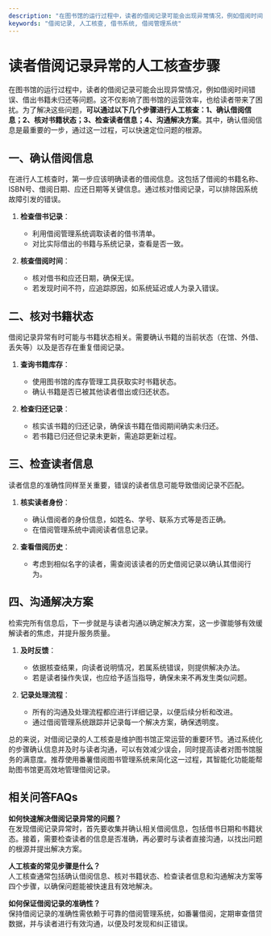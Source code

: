 ```yaml
---
description: "在图书馆的运行过程中，读者的借阅记录可能会出现异常情况，例如借阅时间错误、借出书籍未归还等问题。这不仅影响了图书馆的运营效率，也给读者带来了困扰。为了解决这些问题，**可以通过以下几个步骤进行人工核查：1、确认借阅信息；2、核对书籍状态；3、检查读者信息；4、沟通解决方案**。其中，确认借阅信息是最重要的一步，通过这一过程，可以快速定位问题的根源。"
keywords: "借阅记录, 人工核查, 借书系统, 借阅管理系统"
---
```

# 读者借阅记录异常的人工核查步骤

在图书馆的运行过程中，读者的借阅记录可能会出现异常情况，例如借阅时间错误、借出书籍未归还等问题。这不仅影响了图书馆的运营效率，也给读者带来了困扰。为了解决这些问题，**可以通过以下几个步骤进行人工核查：1、确认借阅信息；2、核对书籍状态；3、检查读者信息；4、沟通解决方案**。其中，确认借阅信息是最重要的一步，通过这一过程，可以快速定位问题的根源。

## 一、确认借阅信息

在进行人工核查时，第一步应该明确读者的借阅信息。这包括了借阅的书籍名称、ISBN号、借阅日期、应还日期等关键信息。通过核对借阅记录，可以排除因系统故障引发的错误。

1. **检查借书记录**：
   - 利用借阅管理系统调取读者的借书清单。
   - 对比实际借出的书籍与系统记录，查看是否一致。

2. **核查借阅时间**：
   - 核对借书和应还日期，确保无误。
   - 若发现时间不符，应追踪原因，如系统延迟或人为录入错误。

## 二、核对书籍状态

借阅记录异常有时可能与书籍状态相关。需要确认书籍的当前状态（在馆、外借、丢失等）以及是否存在重复借阅记录。

1. **查询书籍库存**：
   - 使用图书馆的库存管理工具获取实时书籍状态。
   - 确认书籍是否已被其他读者借出或归还状态。

2. **检查归还记录**：
   - 核实该书籍的归还记录，确保该书籍在借阅期间确实未归还。
   - 若书籍已归还但记录未更新，需追踪更新过程。

## 三、检查读者信息

读者信息的准确性同样至关重要，错误的读者信息可能导致借阅记录不匹配。

1. **核实读者身份**：
   - 确认借阅者的身份信息，如姓名、学号、联系方式等是否正确。
   - 在借阅管理系统中调阅读者信息记录。

2. **查看借阅历史**：
   - 考虑到相似名字的读者，需查阅该读者的历史借阅记录以确认其借阅行为。

## 四、沟通解决方案

检索完所有信息后，下一步就是与读者沟通以确定解决方案，这一步骤能够有效缓解读者的焦虑，并提升服务质量。

1. **及时反馈**：
   - 依据核查结果，向读者说明情况，若属系统错误，则提供解决办法。
   - 若是读者操作失误，也应给予适当指导，确保未来不再发生类似问题。

2. **记录处理流程**：
   - 所有的沟通及处理流程都应进行详细记录，以便后续分析和改进。
   - 通过借阅管理系统跟踪并记录每一个解决方案，确保透明度。

总的来说，对借阅记录的人工核查是维护图书馆正常运营的重要环节。通过系统化的步骤确认信息并及时与读者沟通，可以有效减少误会，同时提高读者对图书馆服务的满意度。推荐使用番薯借阅图书管理系统来简化这一过程，其智能化功能能帮助图书馆更高效地管理借阅记录。

## 相关问答FAQs

**如何快速解决借阅记录异常的问题？**  
在发现借阅记录异常时，首先要收集并确认相关借阅信息，包括借书日期和书籍状态。接着，需要检查读者的信息是否准确，再必要时与读者直接沟通，以找出问题的根源并提出解决方案。

**人工核查的常见步骤是什么？**  
人工核查通常包括确认借阅信息、核对书籍状态、检查读者信息和沟通解决方案等四个步骤，以确保问题能被快速且有效地解决。

**如何保证借阅记录的准确性？**  
保持借阅记录的准确性需依赖于可靠的借阅管理系统，如番薯借阅，定期审查借贷数据，并与读者进行有效沟通，以便及时发现和纠正错误。

